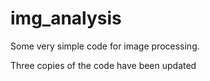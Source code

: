 # img_analysis

Some very simple code for image processing.

Three copies of the code have been updated
